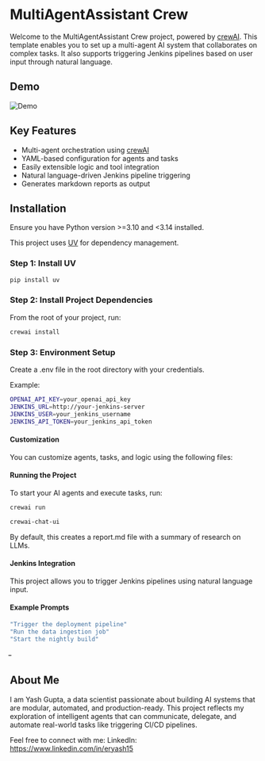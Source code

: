 # MultiAgentAssistant Crew

Welcome to the MultiAgentAssistant Crew project, powered by [crewAI](https://crewai.com). This template enables you to set up a multi-agent AI system that collaborates on complex tasks. It also supports triggering Jenkins pipelines based on user input through natural language.

## Demo

![Demo](knowledge/animated.gif)

## Key Features

- Multi-agent orchestration using [crewAI](https://crewai.com)
- YAML-based configuration for agents and tasks
- Easily extensible logic and tool integration
- Natural language-driven Jenkins pipeline triggering
- Generates markdown reports as output

## Installation

Ensure you have Python version >=3.10 and <3.14 installed.

This project uses [UV](https://docs.astral.sh/uv/) for dependency management.

### Step 1: Install UV

```bash
pip install uv
```

### Step 2: Install Project Dependencies

From the root of your project, run:

```bash
crewai install
```

### Step 3: Environment Setup

Create a .env file in the root directory with your credentials.

Example:

```bash
OPENAI_API_KEY=your_openai_api_key
JENKINS_URL=http://your-jenkins-server
JENKINS_USER=your_jenkins_username
JENKINS_API_TOKEN=your_jenkins_api_token
```

#### Customization
You can customize agents, tasks, and logic using the following files:


#### Running the Project
To start your AI agents and execute tasks, run:
```bash
crewai run
```
```bash
crewai-chat-ui
```

By default, this creates a report.md file with a summary of research on LLMs.

#### Jenkins Integration
This project allows you to trigger Jenkins pipelines using natural language input.

#### Example Prompts
```bash
"Trigger the deployment pipeline"
"Run the data ingestion job"
"Start the nightly build"
```
̵̵̵

## About Me
I am Yash Gupta, a data scientist passionate about building AI systems that are modular, automated, and production-ready. This project reflects my exploration of intelligent agents that can communicate, delegate, and automate real-world tasks like triggering CI/CD pipelines.

Feel free to connect with me:
LinkedIn: https://www.linkedin.com/in/eryash15